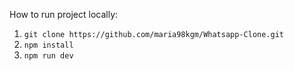 How to run project locally:
1. `git clone https://github.com/maria98kgm/Whatsapp-Clone.git`
2. `npm install`
3. `npm run dev`
